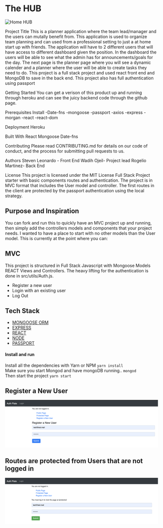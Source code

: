 # The HUB

![Home HUB](C:\Users\steve\OneDrive\Documents\UCF\HW2\WorkingHUB\client\src\images\homepage.png)



Project Title
This is a planner application where the team lead/manager and the users can mutally benefit from.
This application is used to organize team planning and can used from a professional setting to just
a at home start up with friends. The application will have to 2 different users that will have access
to different dashboard given the position. In the dashboard the users will be able to see what the admin
has for announcements/goals for the day. The next page is the planner page where you will see a dynamic
calender and a planner where the user will be able to create tasks they need to do. This project is a
full stack project and used react front end and MongoDB to save in the back end. This project also
has full authentication using passport

Getting Started
You can get a verison of this product up and running through heroku and can see the juicy backend code through the github
page.

Prerequisites
Install
-Date-fns
-mongoose
-passport
-axios
-express
-morgan
-react
-react-dom


Deployment
Heroku

Built With
React
Mongoose
Date-fns

Contributing
Please read CONTRIBUTING.md for details on our code of conduct, and the process for submitting pull requests to us.

Authors
Steven Leonardo - Front End
Wadih Ojeil- Project lead
Rogelio Martinez- Back End 

License
This project is licensed under the MIT License
Full Stack Project starter with basic components routes and authentication. The project is in MVC format that includes the User model and controller. The first routes in the client are protected by the passport authentication using the local strategy. 

## Purpose and Inspiration
You can fork and run this to quickly have an MVC project up and running, then simply add the controllers models and components that your project needs. I wanted to have a place to start with no other models than the User model. This is currently at the point where you can:

## MVC
This project is structured in Full Stack Javascript with Mongoose Models REACT Views and Controllers. The heavy lifting for the authentication is done in src/utils/Auth.js.

- Register a new user
- Login with an existing user
- Log Out

## Tech Stack
+ [MONGOOSE ORM](https://www.npmjs.com/package/mongoose)
+ [EXPRESS](https://www.npmjs.com/package/express)
+ [REACT](https://reactjs.org/)
+ [NODE](https://nodejs.org/en/)
+ [PASSPORT](http://www.passportjs.org/docs/username-password/)

#### Install and run
Install all the dependencies with Yarn or NPM
`yarn install` <br>
Make sure you start Mongod and have mongoDB running..
`mongod` <br>
Then start the project
`yarn start`

## Register a New User
![Register A New User](/client/public/images/Register.png)

## Routes are protected from Users that are not logged in
![Login an existing User](/client/public/images/ProtectedRoute.png)


